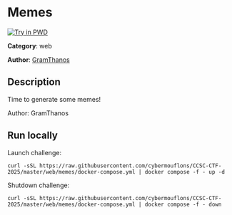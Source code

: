 # Memes

[![Try in PWD](https://raw.githubusercontent.com/play-with-docker/stacks/master/assets/images/button.png)](https://labs.play-with-docker.com/?stack=https://raw.githubusercontent.com/cybermouflons/CCSC-CTF-2025/master/web/memes/docker-compose.yml)


**Category**: web

**Author**: [GramThanos](https://github.com/GramThanos)

## Description

Time to generate some memes!


Author: GramThanos


## Run locally

Launch challenge:
```
curl -sSL https://raw.githubusercontent.com/cybermouflons/CCSC-CTF-2025/master/web/memes/docker-compose.yml | docker compose -f - up -d
```

Shutdown challenge:
```
curl -sSL https://raw.githubusercontent.com/cybermouflons/CCSC-CTF-2025/master/web/memes/docker-compose.yml | docker compose -f - down
```
